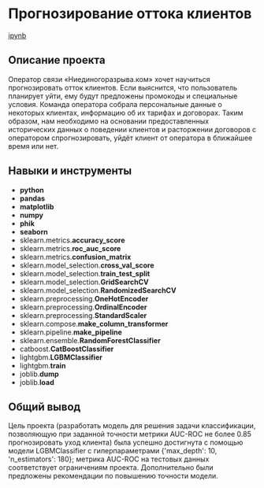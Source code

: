 # Прогнозирование оттока клиентов

[ipynb](https://github.com/tananyushka/portfolio/blob/master/telecommunications/telecommunications.ipynb)

## Описание проекта

Оператор связи «Ниединогоразрыва.ком» хочет научиться прогнозировать отток клиентов. Если выяснится, что пользователь планирует уйти, ему будут предложены промокоды и специальные условия. Команда оператора собрала персональные данные о некоторых клиентах, информацию об их тарифах и договорах. Таким образом, нам необходимо на основании предоставленных исторических данных о поведении клиентов и расторжении договоров с оператором спрогнозировать, уйдёт клиент от оператора в ближайшее время или нет.

## Навыки и инструменты

- **python**
- **pandas**
- **matplotlib**
- **numpy**
- **phik**
- **seaborn**
- sklearn.metrics.**accuracy_score**
- sklearn.metrics.**roc_auc_score**
- sklearn.metrics.**confusion_matrix**
- sklearn.model_selection.**cross_val_score**
- sklearn.model_selection.**train_test_split**
- sklearn.model_selection.**GridSearchCV**
- sklearn.model_selection.**RandomizedSearchCV**
- sklearn.preprocessing.**OneHotEncoder**
- sklearn.preprocessing.**OrdinalEncoder**
- sklearn.preprocessing.**StandardScaler**
- sklearn.compose.**make_column_transformer**
- sklearn.pipeline.**make_pipeline**
- sklearn.ensemble.**RandomForestClassifier**
- catboost.**CatBoostClassifier**
- lightgbm.**LGBMClassifier**
- lightgbm.**train**
- joblib.**dump**
- joblib.**load**

## 

## Общий вывод

Цель проекта (разработать модель для решения задачи классификации, позволяющую при заданной точности метрики AUC-ROC не более 0.85 прогнозировать уход клиента) была успешно достигнута с помощью модели LGBMClassifier с гиперпараметрами {'max_depth': 10, 'n_estimators': 180}; метрика AUC-ROC на тестовых данных соответствует ограничениям проекта. Дополнительно были предложены рекомендации по повышению точности модели.
